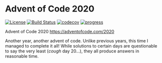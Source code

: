 ﻿# Advent of Code 2020

[![License](https://img.shields.io/badge/License-Apache%202.0-blue.svg?style=for-the-badge&logo=appveyo)](https://opensource.org/licenses/Apache-2.0) 
[![Build Status](https://img.shields.io/github/workflow/status/jstuczyn/AdventOfCode2020/Continuous%20integration/master?style=for-the-badge&logo=github-actions)](https://github.com/jstuczyn/AdventOfCode2020/actions?query=branch%3Amaster)
[![codecov](https://img.shields.io/codecov/c/github/jstuczyn/AdventOfCode2020?token=XIHKZDLHQT&style=for-the-badge&logo=codecov)](https://codecov.io/gh/jstuczyn/AdventOfCode2020)
[![progress](https://img.shields.io/badge/Progress-25%2F25-blue?style=for-the-badge)](https://adventofcode.com/2020/about)

Advent of Code 2020 <https://adventofcode.com/2020>

Another year, another advent of code. Unlike previous years, this time I managed to complete it all! While solutions to certain days are questionable to say the very least (*cough* day 20...), they all produce answers in reasonable time.


